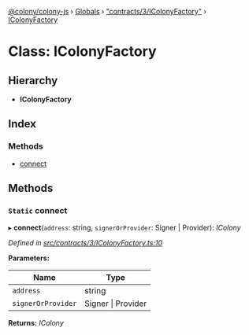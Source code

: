 [@colony/colony-js](../README.md) › [Globals](../globals.md) › ["contracts/3/IColonyFactory"](../modules/_contracts_3_icolonyfactory_.md) › [IColonyFactory](_contracts_3_icolonyfactory_.icolonyfactory.md)

# Class: IColonyFactory

## Hierarchy

* **IColonyFactory**

## Index

### Methods

* [connect](_contracts_3_icolonyfactory_.icolonyfactory.md#static-connect)

## Methods

### `Static` connect

▸ **connect**(`address`: string, `signerOrProvider`: Signer | Provider): *IColony*

*Defined in [src/contracts/3/IColonyFactory.ts:10](https://github.com/JoinColony/colonyJS/blob/2830301/src/contracts/3/IColonyFactory.ts#L10)*

**Parameters:**

Name | Type |
------ | ------ |
`address` | string |
`signerOrProvider` | Signer &#124; Provider |

**Returns:** *IColony*
